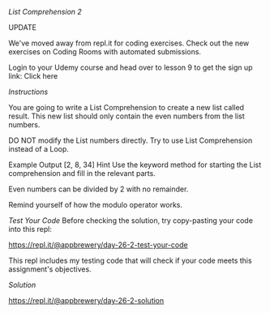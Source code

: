 *List Comprehension 2*

UPDATE

We've moved away from repl.it for coding exercises.
Check out the new exercises on Coding Rooms with automated submissions.

Login to your Udemy course and head over to lesson 9 to get the sign up link:
Click here

*Instructions*

You are going to write a List Comprehension to create a new list called result. This new list should only contain the even numbers from the list numbers.

DO NOT modify the List numbers directly. Try to use List Comprehension instead of a Loop.

Example Output
[2, 8, 34]
Hint
Use the keyword method for starting the List comprehension and fill in the relevant parts.

Even numbers can be divided by 2 with no remainder.

Remind yourself of how the modulo operator works.

*Test Your Code*
Before checking the solution, try copy-pasting your code into this repl:

https://repl.it/@appbrewery/day-26-2-test-your-code

This repl includes my testing code that will check if your code meets this assignment's objectives.

*Solution*

https://repl.it/@appbrewery/day-26-2-solution
